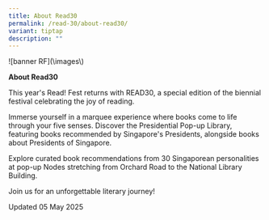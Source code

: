 ```yaml
---
title: About Read30
permalink: /read-30/about-read30/
variant: tiptap
description: ""
---
```

<p>![banner RF](\images\)</p>
<p><strong>About Read30</strong>
</p>
<p>This year's Read! Fest returns with READ30, a special edition of the biennial
festival celebrating the joy of reading.</p>
<p>Immerse yourself in a marquee experience where books come to life through
your five senses. Discover the Presidential Pop-up Library, featuring books
recommended by Singapore's Presidents, alongside books about Presidents
of Singapore.</p>
<p>Explore curated book recommendations from 30 Singaporean personalities
at pop-up Nodes stretching from Orchard Road to the National Library Building.</p>
<p>Join us for an unforgettable literary journey!</p>
<p></p>
<p>Updated 05 May 2025</p>